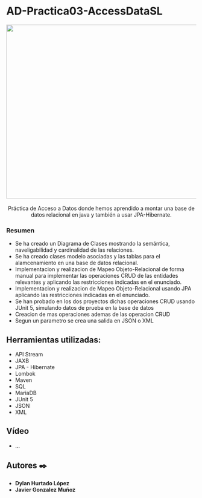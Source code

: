 # AD-Practica03-AccessDataSL
<p align="center"><image src="https://www.nutanix.com/content/dam/nutanix-cxo/thumbnails/database_thumb.jpg" width="750" height="460" /><br /><br />
Práctica de Acceso a Datos donde hemos aprendido a montar una base de datos relacional en java y también a usar JPA-Hibernate.

</p>

### Resumen 

* Se ha creado un Diagrama de Clases mostrando la semántica, naveligabilidad y cardinalidad de las relaciones.
* Se ha creado clases modelo asociadas y las tablas para el alamcenamiento en una base de datos relacional.
* Implementacion y realizacion de Mapeo Objeto-Relacional de forma manual para implementar las operaciones CRUD de las entidades relevantes y aplicando las restricciones indicadas en el enunciado.
* Implementacion y realizacion de Mapeo Objeto-Relacional usando JPA aplicando las restricciones indicadas en el enunciado.
* Se han probado en los dos proyectos dichas operaciones CRUD usando JUnit 5, simulando datos de prueba en la base de datos
* Creacion de mas operaciones ademas de las operacion CRUD
* Segun un parametro se crea una salida en JSON o XML

## Herramientas utilizadas: 

* API Stream
* JAXB
* JPA - Hibernate
* Lombok
* Maven
* SQL
* MariaDB
* JUnit 5
* JSON
* XML

## Vídeo  

* ...

## Autores ✒️

* **Dylan Hurtado López** 
* **Javier Gonzalez Muñoz** 
